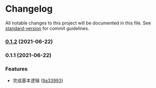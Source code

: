 # Changelog

All notable changes to this project will be documented in this file. See [standard-version](https://github.com/conventional-changelog/standard-version) for commit guidelines.

### [0.1.2](https://github.com/chenchenwuai/id-validator/compare/v0.1.1...v0.1.2) (2021-06-22)

### 0.1.1 (2021-06-22)


### Features

* 完成基本逻辑 ([9a33993](https://github.com/chenchenwuai/id-validator/commit/9a33993ce39f22d5ccedcfa24b13ee1acfdace85))

